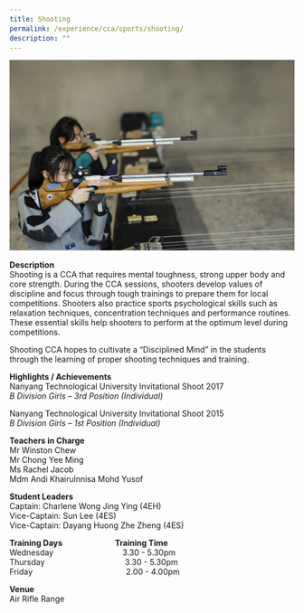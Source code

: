 ```yaml
---
title: Shooting
permalink: /experience/cca/sports/shooting/
description: ""
---
```

![](/images/shooting.jpg)

**Description** <br>
Shooting is a CCA that requires mental toughness, strong upper body and core strength. During the CCA sessions, shooters develop values of discipline and focus through tough trainings to prepare them for local competitions. Shooters also practice sports psychological skills such as relaxation techniques, concentration techniques and performance routines. These essential skills help shooters to perform at the optimum level during competitions.

Shooting CCA hopes to cultivate a “Disciplined Mind” in the students through the learning of proper shooting techniques and training.

**Highlights / Achievements** <br>
Nanyang Technological University Invitational Shoot 2017 <br>
_B Division Girls – 3rd Position (Individual)_

Nanyang Technological University Invitational Shoot 2015 <br>
_B Division Girls – 1st Position (Individual)_

**Teachers in Charge** <br>
Mr Winston Chew <br>
Mr Chong Yee Ming <br>
Ms Rachel Jacob <br>
Mdm Andi Khairulnnisa Mohd Yusof

**Student Leaders** <br>
Captain: Charlene Wong Jing Ying (4EH)  
Vice-Captain: Sun Lee (4ES)  
Vice-Captain: Dayang Huong Zhe Zheng (4ES)

**Training Days                            Training Time** <br>
Wednesday                               3.30 - 5.30pm <br>
Thursday                                    3.30 - 5.30pm <br>
Friday                                          2.00 - 4.00pm  
  
**Venue** <br>
Air Rifle Range